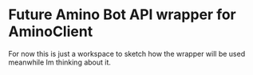 # Future Amino Bot API wrapper for AminoClient

For now this is just a workspace to sketch how the wrapper will be used meanwhile Im thinking about it.